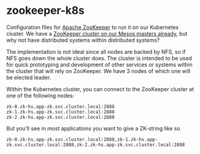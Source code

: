 zookeeper-k8s
======

Configuration files for [Apache ZooKeeper](https://zookeeper.apache.org/) to run it on our Kubernetes cluster. We have a
[ZooKeeper cluster on our Mesos masters already](https://www.ocf.berkeley.edu/docs/staff/backend/mesos/zookeeper/), but why not have distributed systems within distributed systems?

The implementation is not ideal since all nodes are backed by NFS, so if NFS goes down the whole cluster does. The cluster is intended to be used for
quick prototyping and development of other services or systems within the cluster that will rely on ZooKeeper. We have 3 nodes of which one will be elected leader.

Within the Kubernetes cluster, you can connect to the ZooKeeper cluster at one of the following nodes:

```
zk-0.zk-hs.app-zk.svc.cluster.local:2888
zk-1.zk-hs.app-zk.svc.cluster.local:2888
zk-2.zk-hs.app-zk.svc.cluster.local:2888
```

But you'll see in most applications you want to give a ZK-string like so

```
zk-0.zk-hs.app-zk.svc.cluster.local:2888,zk-1.zk-hs.app-zk.svc.cluster.local:2888,zk-2.zk-hs.app-zk.svc.cluster.local:2888
```
